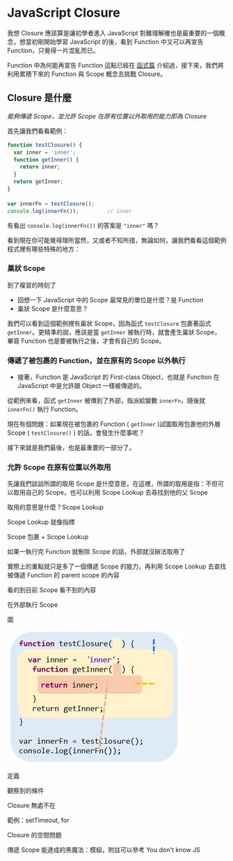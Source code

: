 # JavaScript Closure

我想 Closure 應該算是讓初學者進入 JavaScript 對難理解確也是最重要的一個概念，想當初剛開始學習 JavaScript 的後，看到 Function 中又可以再宣告 Function，只覺得一片混亂而已。

Function 中為何能再宣告 Function 這點已經在 [函式篇](https://ithelp.ithome.com.tw/articles/10194538) 介紹過，接下來，我們將利用累積下來的 Function 與 Scope 概念去挑戰 Closure。



## Closure 是什麼

*能夠傳遞 Scope，並允許 Scope 在原有位置以外取用的能力即為 Closure*

首先讓我們看看範例：

```javascript
function testClosure() {
  var inner = 'inner';
  function getInner() {
    return inner;
  }
  return getInner;
}

var innerFn = testClosure();
console.log(innerFn());			// inner
```

有看出 `console.log(innerFn())` 的答案是 `"inner"` 嗎？

看到現在你可能覺得理所當然，又或者不知所措，無論如何，讓我們看看這個範例程式裡有哪些特殊的地方：

### 巢狀 Scope
到了複習的時刻了

* 回想一下 JavaScript 中的 Scope 最常見的單位是什麼？是 Function
* 巢狀 Scope 是什麼意思？

我們可以看到這個範例裡有巢狀 Scope，因為函式 `testClosure` 包裹著函式 `getInner`。更精準的說，應該是當 `getInner` 被執行時，就會產生巢狀 Scope，畢竟 Function 也是要被執行之後，才會有自己的 Scope。

### 傳遞了被包裹的 Function，並在原有的 Scope 以外執行
* 接著，Function 是 JavaScript 的 First-class Object，也就是 Function 在 JavaScript 中是允許跟 Object 一樣被傳遞的。

從範例來看，函式 `getInner` 被傳到了外部，指派給變數 `innerFn`，隨後就 `innerFn()` 執行 Function。

現在有個問題：如果現在被包裹的 Function ( `getInner` )試圖取用包裹他的外層 Scope ( `testClosure()` ) 的話，會發生什麼事呢？

接下來就是我們最後，也是最重要的一部分了。

### 允許 Scope 在原有位置以外取用

先讓我們談談所謂的取用 Scope 是什麼意思，在這裡，所謂的取用是指：不但可以取用自己的 Scope，也可以利用 Scope Lookup 去尋找到他的父 Scope

取用的意思是什麼？Scope Lookup

Scope Lookup 就像指標

Scope 包裹 + Scope Lookup

如果一執行完 Function 就刪除 Scope 的話，外部就沒辦法取用了

實際上的重點就只是多了一個傳遞 Scope 的能力，再利用 Scope Lookup 去查找被傳遞 Function 的 parent scope 的內容

看的到目前 Scope 看不到的內容

在外部執行 Scope









圖

![../Image/13_Closure/closure-1.png](../Image/13_Closure/closure-1.png)



定義



觀察到的條件



Closure 無處不在



範例：setTimeout, for



Closure 的空間問題



傳遞 Scope 能達成的黑魔法：模組，附註可以參考 You don't know JS
